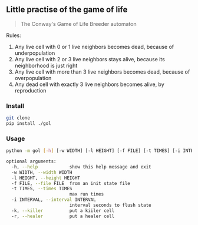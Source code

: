 ## Little practise of the game of life

> The Conway's Game of Life Breeder automaton

  Rules:
  1. Any live cell with 0 or 1 live neighbors becomes dead, because of underpopulation
  2. Any live cell with 2 or 3 live neighbors stays alive, because its neighborhood is just right
  3. Any live cell with more than 3 live neighbors becomes dead, because of overpopulation
  4. Any dead cell with exactly 3 live neighbors becomes alive, by reproduction


### Install

```bash
git clone 
pip install ./gol
```

### Usage

```bash
python -m gol [-h] [-w WIDTH] [-l HEIGHT] [-f FILE] [-t TIMES] [-i INTERVAL] [-k] [-r]

optional arguments:
  -h, --help            show this help message and exit
  -w WIDTH, --width WIDTH
  -l HEIGHT, --height HEIGHT
  -f FILE, --file FILE  from an init state file
  -t TIMES, --times TIMES
                        max run times
  -i INTERVAL, --interval INTERVAL
                        interval seconds to flush state
  -k, --killer          put a kiiler cell
  -r, --healer          put a healer cell
```
